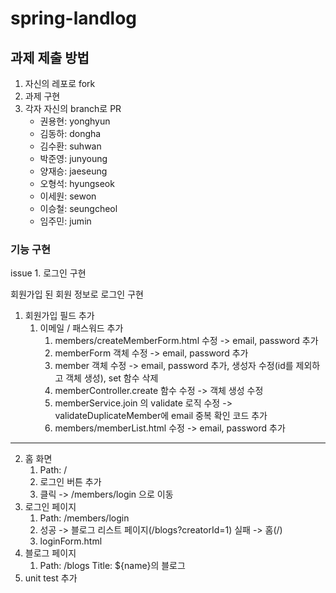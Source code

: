 # spring-landlog


## 과제 제출 방법

1. 자신의 레포로 fork
2. 과제 구현
3. 각자 자신의 branch로 PR
   - 권용현: yonghyun
   - 김동하: dongha
   - 김수환: suhwan
   - 박준영: junyoung
   - 양재승: jaeseung
   - 오형석: hyungseok
   - 이세원: sewon
   - 이승철: seungcheol
   - 임주민: jumin

### 기능 구현
issue 1. 로그인 구현

회원가입 된 회원 정보로 로그인 구현

1. 회원가입 필드 추가
   1. 이메일 / 패스워드 추가 
      1. members/createMemberForm.html 수정 -> email, password 추가
      2. memberForm 객체 수정 -> email, password 추가
      3. member 객체 수정 -> email, password 추가, 생성자 수정(id를 제외하고 객체 생성), set 함수 삭제
      4. memberController.create 함수 수정 -> 객체 생성 수정
      5. memberService.join 의 validate 로직 수정 -> validateDuplicateMember에 email 중복 확인 코드 추가
      6. members/memberList.html 수정 -> email, password 추가
      




---------
2. 홈 화면
   1. Path: /
   2. 로그인 버튼 추가
   3. 클릭 -> /members/login 으로 이동
3. 로그인 페이지
   1. Path: /members/login
   2. 성공 -> 블로그 리스트 페이지(/blogs?creatorId=1)
      실패 -> 홈(/)
   3. loginForm.html
4. 블로그 페이지
   1. Path: /blogs
      Title: ${name}의 블로그
5. unit test 추가
